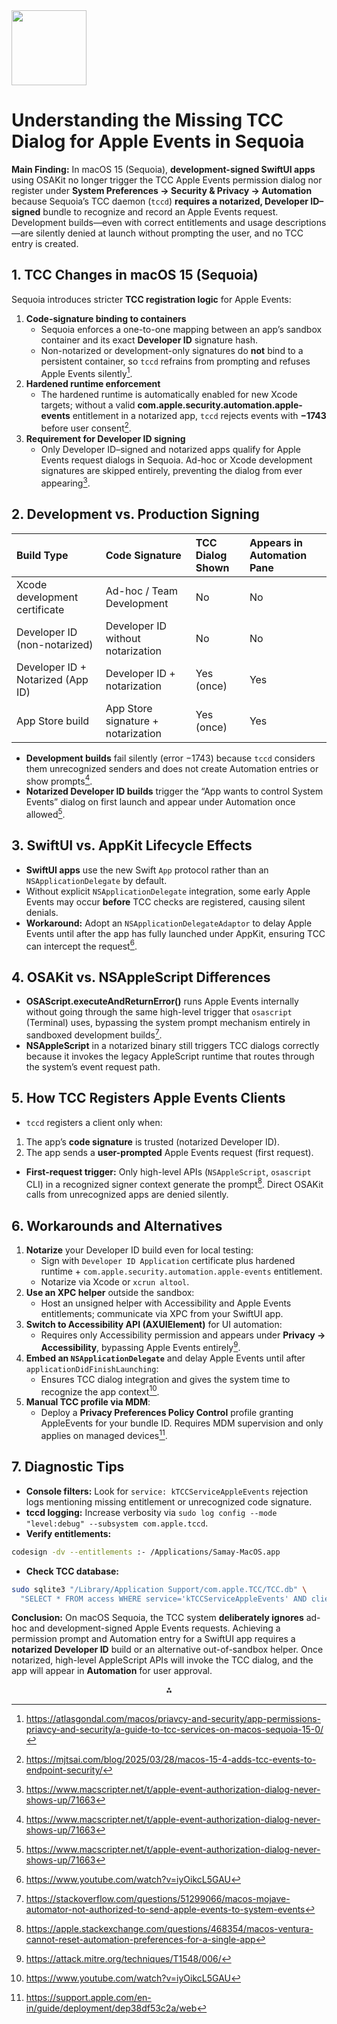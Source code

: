 <img src="https://r2cdn.perplexity.ai/pplx-full-logo-primary-dark%402x.png" class="logo" width="120"/>

# Understanding the Missing TCC Dialog for Apple Events in Sequoia

**Main Finding:**
In macOS 15 (Sequoia), **development-signed SwiftUI apps** using OSAKit no longer trigger the TCC Apple Events permission dialog nor register under **System Preferences → Security \& Privacy → Automation** because Sequoia’s TCC daemon (`tccd`) **requires a notarized, Developer ID–signed** bundle to recognize and record an Apple Events request. Development builds—even with correct entitlements and usage descriptions—are silently denied at launch without prompting the user, and no TCC entry is created.

## 1. TCC Changes in macOS 15 (Sequoia)

Sequoia introduces stricter **TCC registration logic** for Apple Events:

1. **Code-signature binding to containers**
    - Sequoia enforces a one-to-one mapping between an app’s sandbox container and its exact **Developer ID** signature hash.
    - Non-notarized or development-only signatures do **not** bind to a persistent container, so `tccd` refrains from prompting and refuses Apple Events silently[^1].
2. **Hardened runtime enforcement**
    - The hardened runtime is automatically enabled for new Xcode targets; without a valid **com.apple.security.automation.apple-events** entitlement in a notarized app, `tccd` rejects events with **−1743** before user consent[^2].
3. **Requirement for Developer ID signing**
    - Only Developer ID–signed and notarized apps qualify for Apple Events request dialogs in Sequoia. Ad-hoc or Xcode development signatures are skipped entirely, preventing the dialog from ever appearing[^3].

## 2. Development vs. Production Signing

| Build Type | Code Signature | TCC Dialog Shown | Appears in Automation Pane |
| :-- | :-- | :-- | :-- |
| Xcode development certificate | Ad-hoc / Team Development | No | No |
| Developer ID (non-notarized) | Developer ID without notarization | No | No |
| Developer ID + Notarized (App ID) | Developer ID + notarization | Yes (once) | Yes |
| App Store build | App Store signature + notarization | Yes (once) | Yes |

- **Development builds** fail silently (error −1743) because `tccd` considers them unrecognized senders and does not create Automation entries or show prompts[^3].
- **Notarized Developer ID builds** trigger the “App wants to control System Events” dialog on first launch and appear under Automation once allowed[^3].


## 3. SwiftUI vs. AppKit Lifecycle Effects

- **SwiftUI apps** use the new Swift `App` protocol rather than an `NSApplicationDelegate` by default.
- Without explicit `NSApplicationDelegate` integration, some early Apple Events may occur **before** TCC checks are registered, causing silent denials.
- **Workaround:** Adopt an `NSApplicationDelegateAdaptor` to delay Apple Events until after the app has fully launched under AppKit, ensuring TCC can intercept the request[^4].


## 4. OSAKit vs. NSAppleScript Differences

- **OSAScript.executeAndReturnError()** runs Apple Events internally without going through the same high-level trigger that `osascript` (Terminal) uses, bypassing the system prompt mechanism entirely in sandboxed development builds[^5].
- **NSAppleScript** in a notarized binary still triggers TCC dialogs correctly because it invokes the legacy AppleScript runtime that routes through the system’s event request path.


## 5. How TCC Registers Apple Events Clients

- `tccd` registers a client only when:

1. The app’s **code signature** is trusted (notarized Developer ID).
2. The app sends a **user-prompted** Apple Events request (first request).
- **First-request trigger:** Only high-level APIs (`NSAppleScript`, `osascript` CLI) in a recognized signer context generate the prompt[^6]. Direct OSAKit calls from unrecognized apps are denied silently.


## 6. Workarounds and Alternatives

1. **Notarize** your Developer ID build even for local testing:
    - Sign with `Developer ID Application` certificate plus hardened runtime + `com.apple.security.automation.apple-events` entitlement.
    - Notarize via Xcode or `xcrun altool`.
2. **Use an XPC helper** outside the sandbox:
    - Host an unsigned helper with Accessibility and Apple Events entitlements; communicate via XPC from your SwiftUI app.
3. **Switch to Accessibility API (AXUIElement)** for UI automation:
    - Requires only Accessibility permission and appears under **Privacy → Accessibility**, bypassing Apple Events entirely[^7].
4. **Embed an `NSApplicationDelegate`** and delay Apple Events until after `applicationDidFinishLaunching`:
    - Ensures TCC dialog integration and gives the system time to recognize the app context[^4].
5. **Manual TCC profile via MDM**:
    - Deploy a **Privacy Preferences Policy Control** profile granting AppleEvents for your bundle ID. Requires MDM supervision and only applies on managed devices[^8].

## 7. Diagnostic Tips

- **Console filters:** Look for `service: kTCCServiceAppleEvents` rejection logs mentioning missing entitlement or unrecognized code signature.
- **tccd logging:** Increase verbosity via `sudo log config --mode "level:debug" --subsystem com.apple.tccd`.
- **Verify entitlements:**

```bash
codesign -dv --entitlements :- /Applications/Samay-MacOS.app
```

- **Check TCC database:**

```bash
sudo sqlite3 "/Library/Application Support/com.apple.TCC/TCC.db" \
  "SELECT * FROM access WHERE service='kTCCServiceAppleEvents' AND client LIKE '%Samay-MacOS%';"
```


**Conclusion:**
On macOS Sequoia, the TCC system **deliberately ignores** ad-hoc and development-signed Apple Events requests. Achieving a permission prompt and Automation entry for a SwiftUI app requires a **notarized Developer ID** build or an alternative out-of-sandbox helper. Once notarized, high-level AppleScript APIs will invoke the TCC dialog, and the app will appear in **Automation** for user approval.

<div style="text-align: center">⁂</div>

[^1]: https://atlasgondal.com/macos/priavcy-and-security/app-permissions-priavcy-and-security/a-guide-to-tcc-services-on-macos-sequoia-15-0/

[^2]: https://mjtsai.com/blog/2025/03/28/macos-15-4-adds-tcc-events-to-endpoint-security/

[^3]: https://www.macscripter.net/t/apple-event-authorization-dialog-never-shows-up/71663

[^4]: https://www.youtube.com/watch?v=iyOikcL5GAU

[^5]: https://stackoverflow.com/questions/51299066/macos-mojave-automator-not-authorized-to-send-apple-events-to-system-events

[^6]: https://apple.stackexchange.com/questions/468354/macos-ventura-cannot-reset-automation-preferences-for-a-single-app

[^7]: https://attack.mitre.org/techniques/T1548/006/

[^8]: https://support.apple.com/en-in/guide/deployment/dep38df53c2a/web

[^9]: https://objective-see.org/blog/blog_0x7F.html

[^10]: https://www.youtube.com/watch?v=FDFaxhW0OW4

[^11]: https://9to5mac.com/2025/03/28/security-bite-macos-15-4-hits-allow-on-tcc-event-support/

[^12]: https://support.apple.com/en-in/120283

[^13]: https://eclecticlight.co/2018/11/20/what-does-the-tcc-compatibility-database-do/

[^14]: https://www.youtube.com/watch?v=RaO_zMZPEiE

[^15]: https://cycling74.com/forums/sendreceive-apple-events-from-external-object

[^16]: https://eclecticlight.co/2025/03/26/how-macos-sequoia-launches-an-app/

[^17]: https://www.rainforestqa.com/blog/macos-tcc-db-deep-dive

[^18]: https://developer.apple.com/support/xcode/

[^19]: https://support.apple.com/en-us/121238

[^20]: https://www.crn.com/news/security/2024/apple-s-macos-sequoia-release-causing-issues-for-edr-tools-reports

[^21]: https://developer.apple.com/forums/thread/692758

[^22]: https://wts.dev/posts/tcc-who/

[^23]: https://developer.apple.com/videos/play/wwdc2022/10075/

[^24]: https://stackoverflow.com/questions/72444259/cast-appdelegate-in-swiftui-lifecycle

[^25]: https://www.reddit.com/r/AutomateYourself/comments/uefcge/how_do_i_give_my_app_apple_events_permission/

[^26]: https://stackoverflow.com/questions/58527740/the-difference-between-create-mac-os-app-project-and-ios-app-project-with-xcode

[^27]: https://milen.me/writings/appkit-vs-swiftui-stable-vs-shiny/

[^28]: https://auth0.com/blog/get-started-ios-authentication-swift-swiftui-part-1-login-logout/

[^29]: https://stackoverflow.com/questions/63940427/ios-14-how-to-trigger-local-network-dialog-and-check-user-answer

[^30]: https://www.reddit.com/r/swift/comments/1gj02p4/swiftui_vs_appkit/

[^31]: https://stackoverflow.com/questions/27144113/subclass-nsapplication-in-swift

[^32]: https://betterprogramming.pub/handling-ios-13-location-permissions-5482abc77961

[^33]: https://dev.to/raphacmartin/what-really-are-the-differences-between-swiftui-and-uikit-1o2j

[^34]: https://developer.apple.com/documentation/appkit/nsapplication

[^35]: https://developer.apple.com/documentation/usernotifications/asking-permission-to-use-notifications

[^36]: https://news.ycombinator.com/item?id=32524462

[^37]: https://developer.apple.com/reference/appkit/nsapplication

[^38]: https://developer.apple.com/documentation/corelocation/requesting-authorization-to-use-location-services

[^39]: https://www.youtube.com/watch?v=t358ej3LWvY

[^40]: https://developer.apple.com/documentation/UIKit/requesting-access-to-protected-resources

[^41]: https://lessons.livecode.com/m/4069/l/308242-how-do-i-create-a-development-profile-for-ios

[^42]: https://www.youtube.com/watch?v=Tl7V0FvL384

[^43]: https://docs.42gears.com/AstroFarm/DownloadtheAppleDeveloperCertifi.html

[^44]: https://developer.apple.com/videos/play/wwdc2025/324/

[^45]: https://www.youtube.com/watch?v=RrQZxRd27YY

[^46]: https://developer.apple.com/help/app-store-connect/manage-builds/upload-builds/

[^47]: https://developer.apple.com/help/account/certificates/create-developer-id-certificates/

[^48]: https://developer.apple.com/videos/play/wwdc2021/10171/

[^49]: https://developer.apple.com/support/certificates/

[^50]: https://appinventiv.com/blog/ios-app-development-cost/

[^51]: https://developer.apple.com/app-store/in-app-events/

[^52]: https://github.com/objective-see/LuLu/issues/705

[^53]: https://developer.apple.com/events/

[^54]: https://github.com/carlashley/tccprofile

[^55]: https://developer.apple.com/videos/play/tech-talks/110347/

[^56]: https://learn.jamf.com/en-US/bundle/technical-articles/page/Resetting_Transparency_Consent_and_Control_Prompts_on_macOS.html

[^57]: https://www.apple.com/in/app-store/developing-for-the-app-store/

[^58]: https://developer.apple.com/help/app-store-connect/manage-builds/choose-a-build-to-submit/

[^59]: https://developer.apple.com/programs/

[^60]: https://macblog.org/reset-tcc-privacy/

[^61]: https://community.jamf.com/t5/jamf-pro/apple-script-tcc-bypass/td-p/308036

[^62]: https://forum.latenightsw.com/t/ventura-not-authorised-to-send-apple-events-to-music/4387?page=2

[^63]: https://github.com/AtlasGondal/macos-pentesting-resources/blob/main/tccd/kTCCService.md

[^64]: https://kb.filewave.com/books/profiles-apple/page/create-tcc-privacy-policy-control-payloads

[^65]: https://angelica.gitbook.io/hacktricks/macos-hardening/macos-security-and-privilege-escalation/macos-security-protections/macos-tcc

[^66]: https://scriptingosx.com/2020/09/avoiding-applescript-security-and-privacy-requests/

[^67]: https://community.adobe.com/t5/indesign/indesign-16-3-2-not-authorised-to-send-apple-events-to-other-apps/td-p/12312871

[^68]: https://developer.apple.com/business/documentation/Configuration-Profile-Reference.pdf


